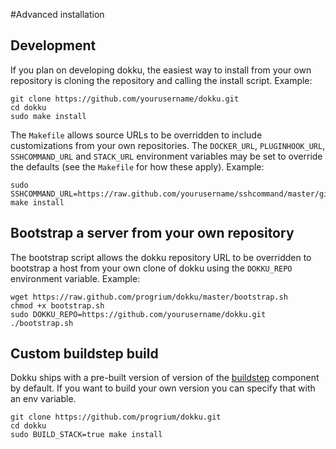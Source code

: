 #Advanced installation

## Development

If you plan on developing dokku, the easiest way to install from your own repository is cloning the repository and calling the install script. Example:

```shell
git clone https://github.com/yourusername/dokku.git
cd dokku
sudo make install
```

The `Makefile` allows source URLs to be overridden to include customizations from your own repositories. The `DOCKER_URL`, `PLUGINHOOK_URL`, `SSHCOMMAND_URL` and `STACK_URL` environment variables may be set to override the defaults (see the `Makefile` for how these apply). Example:

```shell
sudo SSHCOMMAND_URL=https://raw.github.com/yourusername/sshcommand/master/gitreceive make install
```

## Bootstrap a server from your own repository

The bootstrap script allows the dokku repository URL to be overridden to bootstrap a host from your own clone of dokku using the `DOKKU_REPO` environment variable. Example:

```shell
wget https://raw.github.com/progrium/dokku/master/bootstrap.sh
chmod +x bootstrap.sh
sudo DOKKU_REPO=https://github.com/yourusername/dokku.git ./bootstrap.sh
```

## Custom buildstep build

Dokku ships with a pre-built version of version of the [buildstep](https://github.com/progrium/buildstep) component by default. If you want to build your own version you can specify that with an env variable.

```shell
git clone https://github.com/progrium/dokku.git
cd dokku
sudo BUILD_STACK=true make install
```
